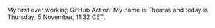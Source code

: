 My first ever working GitHub Action!
My name is Thomas and today is Thursday, 5 November, 11:32 CET. 

